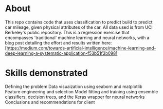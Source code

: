 # About
This repo contains code that uses classification to predict build to predict car mileage, given physical attributes of the car. All data used is from UCI Berkeley's public repository. This is a regression exercise that encompasses 'traditional' machine learning and neural networks, with a blog post detailing the effort and results written here: 
[https://medium.com/towards-artificial-intelligence/machine-learning-and-deep-learning-a-systematic-application-f53b51f3b098]

# Skills demonstrated
Defining the problem
Data visuaization using seaborn and matplotlib
Feature engineering and selection
Model fitting and training using ensemble classifiers, decision trees, and the Keras wrapper for neural networks
Conclusions and recommendations for client
